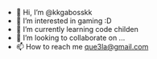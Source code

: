 - 👋 Hi, I’m @kkgabosskk
- 👀 I’m interested in gaming :D
- 🌱 I’m currently learning code childen
- 💞️ I’m looking to collaborate on ...
- 📫 How to reach me que3la@gmail.com 

<!---
kkgabosskk/kkgabosskk is a ✨ special ✨ repository because its `README.md` (this file) appears on your GitHub profile.
You can click the Preview link to take a look at your changes.
--->
